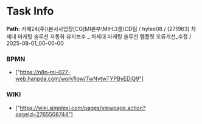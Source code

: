 # Task Info

**Path:** 카페24(주)\본사사업장\[CG]MI본부\MIH그룹\CD팀 / hylee08 / [271963] 차세대 마케팅 솔루션 자동화 유지보수 _ 차세대 마케팅 솔루션 템플릿 오류개선_수정 / 2025-08-01_00-00-00

### BPMN
- ["https://n8n-mi-027-web.hanpda.com/workflow/TwNvtwTYPByEDjQ9"]

### WIKI
- ["https://wiki.simplexi.com/pages/viewpage.action?pageId=2765508744"]

